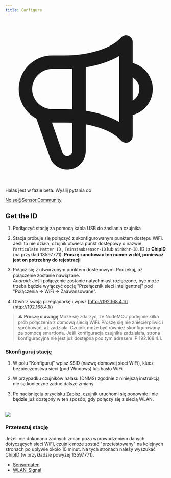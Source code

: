 ```yaml
---
title: Configure
---
```


  <div class="max-w-screen-xl mx-auto pb-5">
      <div class="p-2 rounded-lg bg-indigo-100 shadow-lg sm:p-3">
      <div class="flex items-center">
            <span class="p-2 rounded-lg bg-indigo-500">
              <svg class="h-8 w-8 text-white" fill="none" viewBox="0 0 24 24" stroke="currentColor">
                <path stroke-linecap="round" stroke-linejoin="round" stroke-width="2" d="M11 5.882V19.24a1.76 1.76 0 01-3.417.592l-2.147-6.15M18 13a3 3 0 100-6M5.436 13.683A4.001 4.001 0 017 6h1.832c4.1 0 7.625-1.234 9.168-3v14c-1.543-1.766-5.067-3-9.168-3H7a3.988 3.988 0 01-1.564-.317z" />
              </svg>
            </span>
        <div class="flex flex-wrap">
          <div class="flex-wrap flex">
            <p class="pt-1 text-indigo-700 font-medium">
                Hałas jest w fazie beta. Wyślij pytania do</p>  
          <a href="mailto:Noise@Sensor.Community" class="ml-1 font-medium underline text-white hover:text-yellow-600">
                  Noise@Sensor.Community</a>
          </div>
           </div>
      </div>
    </div>
  </div>
    
## Get the ID
1. Podłączyć stację za pomocą kabla USB do zasilania czujnika

2. Stacja próbuje się połączyć z skonfigurowanym punktem dostępu WiFi. Jeśli to nie działa, czujnik otwiera punkt dostępowy o nazwie `Particulate Matter ID` , `Feinstaubsensor-ID` lub `airRohr-ID`. ID to **ChipID** (na przykład 13597771). **Proszę zanotować ten numer w dół, ponieważ jest on potrzebny do rejestracji**

3. Połącz się z utworzonym punktem dostępowym. Poczekaj, aż połączenie zostanie nawiązane.<br>*Android*: Jeśli połączenie zostanie natychmiast rozłączone, być może trzeba będzie wyłączyć opcję "Przełącznik sieci inteligentnej" pod "Połączenia -> WiFi -> Zaawansowane".

4. Otwórz swoją przeglądarkę i wpisz [http://192.168.4.1/](http://192.168.4.1/)

> ⚠️ **Proszę o uwagę** Może się zdarzyć, że NodeMCU podejmie kilka prób połączenia z domową siecią WiFi. Proszę się nie zniecierpliwić i spróbować, aż zadziała. Czujnik może być również skonfigurowany za pomocą smartfona. Jeśli konfiguracja czujnika zadziałała, strona konfiguracyjna nie jest już dostępna pod tym adresem IP 192.168.4.1.

### Skonfiguruj stację
1. W polu "Konfiguruj" wpisz SSID (nazwę domowej sieci WiFi), klucz bezpieczeństwa sieci (pod Windows) lub hasło WiFi.

2. W przypadku czujników hałasu (DNMS) zgodnie z niniejszą instrukcją nie są konieczne żadne dalsze zmiany

3. Po naciśnięciu przycisku Zapisz, czujnik uruchomi się ponownie i nie będzie już dostępny w ten sposób, gdy połączy się z siecią WLAN.

<br>

<img src="../docs/airrohr_config_initial.jpg" loading="lazy"/>
<br>

### Przetestuj stację
Jeżeli nie dokonano żadnych zmian poza wprowadzeniem danych dotyczących sieci WiFi, czujnik może zostać "przetestowany" na kolejnych stronach po upływie około 10 minut. Na tych stronach należy wyszukać ChipID (w przykładzie powyżej 13597771).

 * [Sensordaten](www.madavi.de/sensor/graph.php) 
 * [WLAN-Signal](www.madavi.de/sensor/signal.php) 


 
